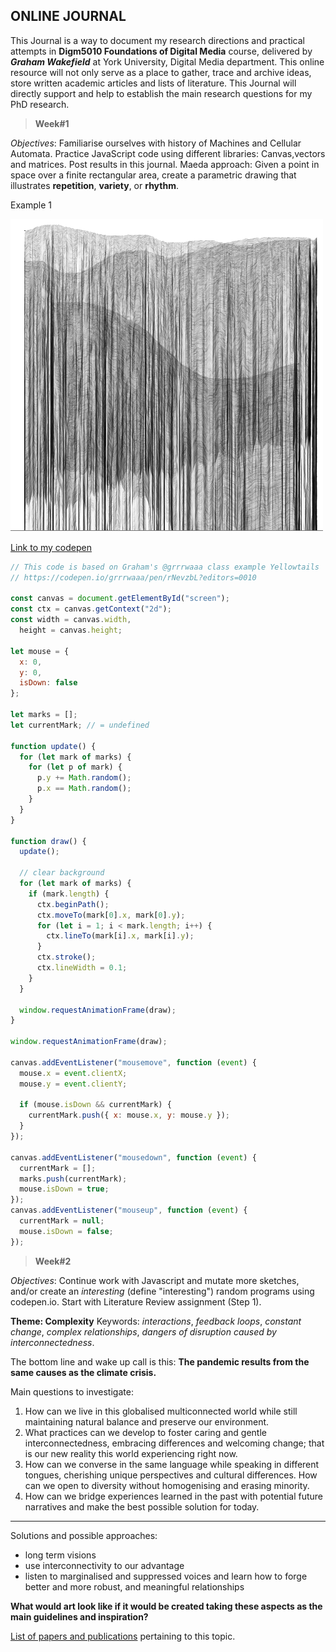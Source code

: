 ## ONLINE JOURNAL

This Journal is a way to document my research directions and practical attempts in **Digm5010 Foundations of Digital Media** course, delivered by ***Graham Wakefield*** at York University, Digital Media department. This online resource will not only serve as a place to gather, trace and archive ideas, store written academic articles and lists of literature. This Journal will directly support and help to establish the main research questions for my PhD research.


> **Week#1**

*Objectives*:
Familiarise ourselves with history of Machines and Cellular Automata. Practice JavaScript code using different libraries: Canvas,vectors and matrices. Post results in this journal. Maeda approach: Given a point in space over a finite rectangular area, create a parametric drawing that illustrates **repetition**, **variety**, or **rhythm**.

Example 1

![Raining Canvas](https://raw.githubusercontent.com/ilzebriede/digm5010/gh-pages/images/Raining_canvas.png)

[Link to my codepen](https://codepen.io/Ka-Vi/pen/OJNwBRw)

```Javascript
// This code is based on Graham's @grrrwaaa class example Yellowtails
// https://codepen.io/grrrwaaa/pen/rNevzbL?editors=0010

const canvas = document.getElementById("screen");
const ctx = canvas.getContext("2d");
const width = canvas.width,
  height = canvas.height;

let mouse = {
  x: 0,
  y: 0,
  isDown: false
};

let marks = [];
let currentMark; // = undefined

function update() {
  for (let mark of marks) {
    for (let p of mark) {
      p.y += Math.random();
      p.x == Math.random();
    }
  }
}

function draw() {
  update();

  // clear background
  for (let mark of marks) {
    if (mark.length) {
      ctx.beginPath();
      ctx.moveTo(mark[0].x, mark[0].y);
      for (let i = 1; i < mark.length; i++) {
        ctx.lineTo(mark[i].x, mark[i].y);
      }
      ctx.stroke();
      ctx.lineWidth = 0.1;
    }
  }

  window.requestAnimationFrame(draw);
}

window.requestAnimationFrame(draw);

canvas.addEventListener("mousemove", function (event) {
  mouse.x = event.clientX;
  mouse.y = event.clientY;

  if (mouse.isDown && currentMark) {
    currentMark.push({ x: mouse.x, y: mouse.y });
  }
});

canvas.addEventListener("mousedown", function (event) {
  currentMark = [];
  marks.push(currentMark);
  mouse.isDown = true;
});
canvas.addEventListener("mouseup", function (event) {
  currentMark = null;
  mouse.isDown = false;
});
```

> **Week#2**

*Objectives*:
Continue work with Javascript and mutate more sketches, and/or create an *interesting* (define "interesting") random programs using codepen.io. Start with Literature Review assignment (Step 1).

**Theme: Complexity**
Keywords: *interactions*, *feedback loops*, *constant change*, *complex relationships*, *dangers of disruption caused by interconnectedness*.  

The bottom line and wake up call is this:
**The pandemic results from the same causes as the climate crisis.**



Main questions to investigate:  

1) How can we live in this globalised multiconnected world while still maintaining natural balance and preserve our environment.
2) What practices can we develop to foster caring and gentle interconnectedness, embracing differences and welcoming change; that is our new reality this world experiencing right now.
3) How can we converse in the same language while speaking in different tongues, cherishing unique perspectives and cultural differences. How can we open to diversity without homogenising and erasing minority.
4) How can we bridge experiences learned in the past with potential future narratives and make the best possible solution for today.


---
Solutions and possible approaches:
* long term visions
* use interconnectivity to our advantage
* listen to marginalised and suppressed voices and learn how to forge better and more robust, and meaningful relationships



__What would art look like if it would be created taking these   aspects as the main guidelines and inspiration?__  

[List of papers and publications]() pertaining to this topic.




